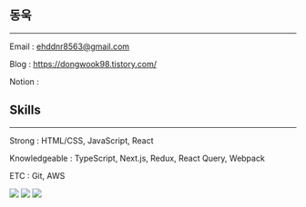 ## 동욱

<hr>

Email : ehddnr8563@gmail.com

Blog : https://dongwook98.tistory.com/

Notion :

## Skills

<hr>

Strong : HTML/CSS, JavaScript, React

Knowledgeable : TypeScript, Next.js, Redux, React Query, Webpack

ETC : Git, AWS

<img src="https://img.shields.io/badge/JavaScript-F7DF1E?style=flat&logo=javascript&logoColor=yellow&color=white">
<img src="https://img.shields.io/badge/React-61DAFB?style=flat&logo=react&logoColor=skyblue&color=white">
<img src="https://img.shields.io/badge/TypeScript-3178C6?style=flat&logo=typescript&logoColor=3178C6&color=white">
